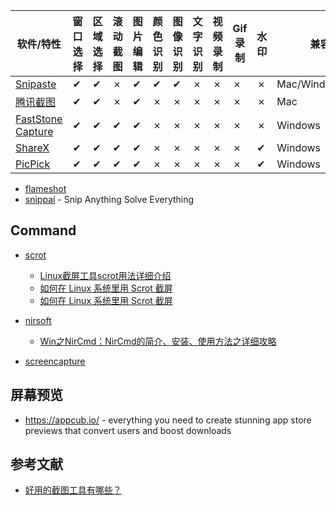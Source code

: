 | 软件/特性 | 窗口选择 | 区域选择 | 滚动截图 | 图片编辑 | 颜色识别 | 图像识别 | 文字识别 | 视频录制 | Gif 录制 | 水印 | 兼容性 |
|--- | --- | --- | --- | --- | --- | --- | --- | --- | --- | --- | --- |
| [Snipaste](https://www.snipaste.com) | ✔ | ✔ | ✗ | ✔ | ✔ | ✔ | ✗ | ✗ | ✗ | ✗ | Mac/Windows/Linux |
| [腾讯截图](https://jietu.qq.com/) | ✔ | ✔ | ✗ | ✔ | ✗ | ✗ | ✗ | ✗ | ✗ | ✗ | Mac |
| [FastStone Capture](https://www.faststonecapture.cn/) | ✔ | ✔ | ✔ | ✔ | ✗ | ✗ | ✗ | ✗ | ✗ | ✗ | Windows |
| [ShareX](https://github.com/ShareX/ShareX) | ✔ | ✔ | ✔ | ✔ | ✗ | ✗ | ✗ | ✗ | ✗ | ✔ | Windows |
| [PicPick](https://picpick.app/zh/) | ✔ | ✔ | ✔ | ✔ | ✗ | ✗ | ✗ | ✗ | ✗ | ✔ | Windows |

- [flameshot](https://github.com/flameshot-org/flameshot)
- [snippai](https://github.com/xyTom/snippai) - Snip Anything Solve Everything​

## Command

- [scrot](https://manpages.ubuntu.com/manpages/impish/man1/scrot.1.html)

    - [Linux截屏工具scrot用法详细介绍](https://www.jb51.net/linuxjishu/284831.html)
    - [如何在 Linux 系统里用 Scrot 截屏](https://linux.cn/article-9111-1.html)
    - [如何在 Linux 系统里用 Scrot 截屏](https://zhuanlan.zhihu.com/p/32028771)

- [nirsoft](https://www.nirsoft.net/utils/nircmd.html)

    - [Win之NirCmd：NirCmd的简介、安装、使用方法之详细攻略](https://blog.csdn.net/hongkaihua1987/article/details/85050851)

- [screencapture](https://ss64.com/osx/screencapture.html)


## 屏幕预览

- https://appcub.io/ - everything you need to create stunning app store previews that convert users and boost downloads

## 参考文献

- [好用的截图工具有哪些？](https://www.zhihu.com/question/19593742)
